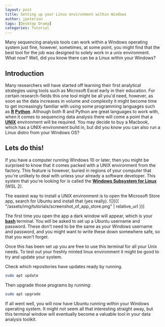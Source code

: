 ```yaml
---
layout: post
title: Setting up your Linux environment within Windows
author: jpeterson
tags: [Desktop Drama]
categories: Tutorial
---
```


Many sequencing analysis tools can work within a Windows operating system just fine, however, sometimes, at some point, you might find that the best tool for the job was designed to solely work in a unix environment. What now? Well, did you know there can be a Linux within your Windows?

## Introduction

Many researchers will have started off learning their first analytical strategies using tools such as Microsoft Excel early in their education. For certain research-fields this one tool might be all you'd need, however, as soon as the data increases in volume and complexity it might become time to get increasingly familiar with using some programming languages such as [**R**](https://cran.rstudio.com/) [**Python**](https://www.python.org/). Although both R and Python are great languages to work with, when it comes to sequencing data analysis there will come a point that a [**UNIX**](https://en.wikipedia.org/wiki/Unix) environment will be required. You may decide to buy a Macbook, which has a UNIX-environment build in, but did you know you can also run a Linux distro from your Windows OS?

## Lets do this!

If you have a computer running Windows 10 or later, then you might be surprised to know that it comes packed with a UNIX environment from the factory. This feature is however, buried in regions of your computer that you're unlikely to deal with unless your already a software developer. This system that you're looking for is called the [**Windows Subsystem for Linux**](https://en.wikipedia.org/wiki/Windows_Subsystem_for_Linux) (WSL 2).

The easiest way to install a UNIX environment is to open the Microsoft Store app, search for Ubuntu and install that (yes really). ![]({{ "/assets/img/tutorials/screenshot_of_app_store.png" | relative_url }})

The first time you open the app a dark window will appear, which is your [**bash**](https://en.wikipedia.org/wiki/Bash_(Unix_shell)) terminal. You will be asked to set up a Ubuntu username and password. These don't need to be the same as your Windows username and password, and you might want to write these down somewhere safe, so that you won't forget.

Once this has been set up you are free to use this terminal for all your Unix needs. To test out your freshly minted linux environment it might be good to try and update your system.

Check which repositories have updates ready by running.

``` bash
sudo apt update
```

Then upgrade those programs by running:

``` bash
sudo apt upgrade
```

If all went well, you will now have Ubuntu running within your Windows operating system. It might not seem all that interesting straight away, but this terminal window will eventually become a valuable tool in your data analysis toolkit.
